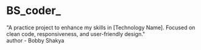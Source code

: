 # BS_coder_
"A practice project to enhance my skills in [Technology Name]. Focused on clean code, responsiveness, and user-friendly design."
<br>
author - Bobby Shakya
